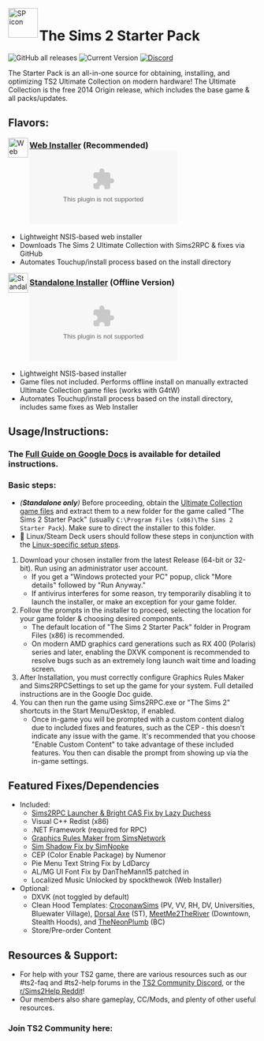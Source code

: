 <img align="left" width="60" height="60" src="https://github.com/voicemxil/TS2-Starter-Pack/assets/69059862/a9e022b0-277d-45ce-adb9-9bf210cc970a" alt="SP icon">

<h1>The Sims 2 Starter Pack</h1> 

![GitHub all releases](https://img.shields.io/github/downloads/voicemxil/TS2-Starter-Pack/total?label=total%20downloads) ![Current Version](https://img.shields.io/github/v/release/voicemxil/TS2-Starter-Pack?label=current%20version) [![Discord](https://img.shields.io/discord/912700195249197086?color=fa807a&label=osab%27s%20TS2%20Community%20Discord%20Server&logo=Discord&logoColor=white)](https://discord.com/servers/ts2community)

The Starter Pack is an all-in-one source for obtaining, installing, and optimizing TS2 Ultimate Collection on modern hardware! 
The Ultimate Collection is the free 2014 Origin release, which includes the base game & all packs/updates.

## Flavors:

[<img align="left" width="40" height="40" src="https://github.com/voicemxil/TS2-Starter-Pack/assets/69059862/e5233181-2abd-4c40-a9f5-e4ba4ce76b68" alt="Web Installer icon">](https://github.com/voicemxil/TS2-Starter-Pack/releases/download/v14/TS2StarterPack-WebInstaller.x64.exe)
### [Web Installer](https://github.com/voicemxil/TS2-Starter-Pack/releases/latest) (Recommended) ![GitHub file size in bytes](https://img.shields.io/github/size/voicemxil/TS2-Starter-Pack/bin/Web%20Installer/TS2StarterPack-WebInstaller.x64.exe?branch=v13)
- Lightweight NSIS-based web installer
- Downloads The Sims 2 Ultimate Collection with Sims2RPC & fixes via GitHub
- Automates Touchup/install process based on the install directory

[<img align="left" width="40" height="40" src="https://github.com/voicemxil/TS2-Starter-Pack/assets/69059862/4f869b5b-9e36-40c8-9704-d135e55f12bc" alt="Standalone Installer icon">](https://github.com/voicemxil/TS2-Starter-Pack/releases/download/v14/TS2StarterPack-StandaloneInstaller.x64.exe)
### [Standalone Installer](https://github.com/voicemxil/TS2-Starter-Pack/releases/latest) (Offline Version) ![GitHub file size in bytes](https://img.shields.io/github/size/voicemxil/TS2-Starter-Pack/bin/Standalone%20Installer/TS2StarterPack-StandaloneInstaller.x64.exe?branch=v13)
- Lightweight NSIS-based installer 
- Game files not included. Performs offline install on manually extracted Ultimate Collection game files (works with G4tW)
- Automates Touchup/install process based on the install directory, includes same fixes as Web Installer

  
## Usage/Instructions:
### The [Full Guide on Google Docs](https://docs.google.com/document/d/1UT0HX3cO4xLft2KozGypU_N7ZcGQVr-54QD9asFsx5U/edit) is available for detailed instructions.

### Basic steps:
- _(**Standalone only**)_ Before proceeding, obtain the [Ultimate Collection game files](https://github.com/mintalien/The-Puppets-2-Definitive-Edition/releases/tag/v12) and extract them to a new folder for the game called "The Sims 2 Starter Pack" (usually `C:\Program Files (x86)\The Sims 2 Starter Pack`). Make sure to direct the installer to this folder.
- 🐧 Linux/Steam Deck users should follow these steps in conjunction with the [Linux-specific setup steps](https://github.com/voicemxil/TS2-Starter-Pack/wiki/Linux-Specifc-Setup-Steps).
1. Download your chosen installer from the latest Release (64-bit or 32-bit). Run using an administrator user account.
    - If you get a "Windows protected your PC" popup, click "More details" followed by "Run Anyway."
    - If antivirus interferes for some reason, try temporarily disabling it to launch the installer, or make an exception for your game folder.
1. Follow the prompts in the installer to proceed, selecting the location for your game folder & choosing desired components. 
   - The default location of "The Sims 2 Starter Pack" folder in Program Files (x86) is recommended.
   - On modern AMD graphics card generations such as RX 400 (Polaris) series and later, enabling the DXVK component is recommended to resolve bugs such as an extremely long launch wait time and loading screen.
1. After Installation, you must correctly configure Graphics Rules Maker and Sims2RPCSettings to set up the game for your system. Full detailed instructions are in the Google Doc guide.
1. You can then run the game using Sims2RPC.exe or "The Sims 2" shortcuts in the Start Menu/Desktop, if enabled. 
    - Once in-game you will be prompted with a custom content dialog due to included fixes and features, such as the CEP - this doesn't indicate any issue with the game. It's recommended that you choose "Enable Custom Content" to take advantage of these included features. You then can disable the prompt from showing up via the in-game settings.


## Featured Fixes/Dependencies 
- Included:
  - [Sims2RPC Launcher & Bright CAS Fix by Lazy Duchess](lazyduchess.tumblr.com)
  - Visual C++ Redist (x86)
  - .NET Framework (required for RPC)
  - [Graphics Rules Maker from SimsNetwork](https://www.simsnetwork.com/tools/graphics-rules-maker)
  - [Sim Shadow Fix by SimNopke](https://simnopke.tumblr.com/post/136184612377/sim-shadow-fix)
  - CEP (Color Enable Package) by Numenor
  - Pie Menu Text String Fix by LdDarcy
  - AL/MG UI Font Fix by DanTheMann15 patched in
  - Localized Music Unlocked by spockthewok (Web Installer)
- Optional:
  - DXVK (not toggled by default)
  - Clean Hood Templates: [CroconawSims](https://modthesims.info/m/10269790) (PV, VV, RH, DV, Universities, Bluewater Village), [Dorsal Axe](https://modthesims.info/m/6990975) (ST), [MeetMe2TheRiver](https://meetme2theriver.livejournal.com/) (Downtown, Stealth Hoods), and [TheNeonPlumb](https://theneonplumb.tumblr.com/post/656712498541723648/clean-template-belladonna-cove-with-townies) (BC)
  - Store/Pre-order Content
 


## Resources & Support:
- For help with your TS2 game, there are various resources such as our #ts2-faq and #ts2-help forums in the [TS2 Community Discord](https://discord.gg/ts2community), or the [r/Sims2Help Reddit](reddit.com/r/sims2help)! 
- Our members also share gameplay, CC/Mods, and plenty of other useful resources.
### Join TS2 Community here:
[<img src="https://discordapp.com/api/guilds/912700195249197086/widget.png?style=banner3" alt="">](https://discord.gg/ts2community)
